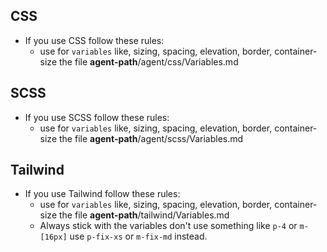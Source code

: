 ## CSS

- If you use CSS follow these rules:
    - use for `variables` like, sizing, spacing, elevation, border, container-size the file **agent-path**/agent/css/Variables.md

## SCSS

- If you use SCSS follow these rules:
    - use for `variables` like, sizing, spacing, elevation, border, container-size the file **agent-path**/agent/scss/Variables.md

## Tailwind

- If you use Tailwind follow these rules:
    - use for `variables` like, sizing, spacing, elevation, border, container-size the file **agent-path**/tailwind/Variables.md
    - Always stick with the variables don't use something like `p-4` or `m-[16px]` use `p-fix-xs` or `m-fix-md` instead.
